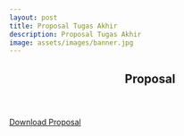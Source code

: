```yaml
---
layout: post
title: Proposal Tugas Akhir
description: Proposal Tugas Akhir
image: assets/images/banner.jpg
---
```


<section id="proposal">
  <header class="major">
    <h2>Proposal</h2>
  </header>

  <!-- PDF.js Viewer -->
  <canvas id="pdf-canvas" width="100%" height="600px"></canvas>

  <!-- PDF Download Button -->
  <p style="margin-top: 1rem;">
    <a href="https://archiseino.github.io/Hearo/assets/docs/Pervasive-Report.pdf" download class="button">Download Proposal</a>
  </p>

  <!-- Include PDF.js -->
  <script src="https://cdnjs.cloudflare.com/ajax/libs/pdf.js/2.14.305/pdf.min.js"></script>

  <script>
    // PDF.js initialization
    const url = '{{ site.baseurl }}/{{ "/assets/docs/Pervasive-Report.pdf" | relative_url }}';

    // Asynchronous download of PDF
    pdfjsLib.getDocument(url).promise.then(function (pdfDoc_) {
      var pdfDoc = pdfDoc_;
      var canvas = document.getElementById('pdf-canvas');
      var ctx = canvas.getContext('2d');
      var pageNumber = 1;

      pdfDoc.getPage(pageNumber).then(function (page) {
        var viewport = page.getViewport({ scale: 1 });
        canvas.height = viewport.height;
        canvas.width = viewport.width;

        var renderContext = {
          canvasContext: ctx,
          viewport: viewport
        };
        page.render(renderContext);
      });
    });
  </script>

</section>
